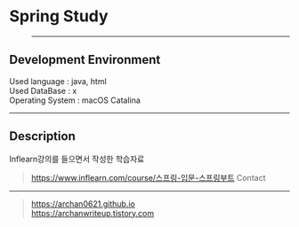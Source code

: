 # Spring Study
> ***
Development Environment<br>
-----------------------
Used language : java, html<br>
Used DataBase : x<br>
Operating System : macOS Catalina<br>
***
Description
-------------
Inflearn강의를 들으면서 작성한 학습자료
>https://www.inflearn.com/course/스프링-입문-스프링부트
Contact
-----
>https://archan0621.github.io<br>
>https://archanwriteup.tistory.com

